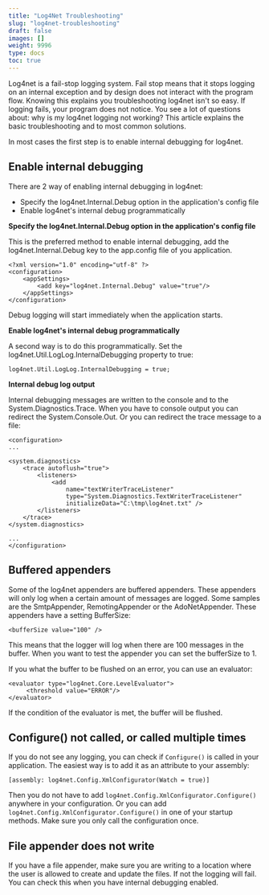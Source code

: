 ```yaml
---
title: "Log4Net Troubleshooting"
slug: "log4net-troubleshooting"
draft: false
images: []
weight: 9996
type: docs
toc: true
---
```


Log4net is a fail-stop logging system. Fail stop means that it stops logging on an internal exception and by design does not interact with the program flow. Knowing this explains you troubleshooting log4net isn't so easy. If logging fails, your program does not notice. You see a lot of questions about: why is my log4net logging not working? This article explains the basic troubleshooting and to most common solutions.

In most cases the first step is to enable internal debugging for log4net.

## Enable internal debugging
There are 2 way of enabling internal debugging in log4net:
- Specify the log4net.Internal.Debug option in the application's config file
- Enable log4net's internal debug programmatically 

**Specify the log4net.Internal.Debug option in the application's config file**

This is the preferred method to enable internal debugging, add the log4net.Internal.Debug key to the app.config file of you application.

    <?xml version="1.0" encoding="utf-8" ?>
    <configuration>
        <appSettings>
            <add key="log4net.Internal.Debug" value="true"/>
        </appSettings>
    </configuration>

Debug logging will start immediately when the application starts. 

**Enable log4net's internal debug programmatically**

A second way is to do this programmatically. Set the log4net.Util.LogLog.InternalDebugging property to true:

    log4net.Util.LogLog.InternalDebugging = true;

**Internal debug log output**

Internal debugging messages are written to the console and to the System.Diagnostics.Trace. When you have to console output you can redirect the System.Console.Out. Or you can redirect the trace message to a file:

    <configuration>
    ...
    
    <system.diagnostics>
        <trace autoflush="true">
            <listeners>
                <add 
                    name="textWriterTraceListener" 
                    type="System.Diagnostics.TextWriterTraceListener" 
                    initializeData="C:\tmp\log4net.txt" />
            </listeners>
        </trace>
    </system.diagnostics>

    ...
    </configuration>

## Buffered appenders
Some of the log4net appenders are buffered appenders. These appenders will only log when a certain amount of messages are logged. Some samples are the SmtpAppender, RemotingAppender or the AdoNetAppender. These appenders have a setting BufferSize:

    <bufferSize value="100" />

This means that the logger will log when there are 100 messages in the buffer. When you want to test the appender you can set the bufferSize to 1.

If you what the buffer to be flushed on an error, you can use an evaluator:

    <evaluator type="log4net.Core.LevelEvaluator">
         <threshold value="ERROR"/>
    </evaluator>

If the condition of the evaluator is met, the buffer will be flushed.

## Configure() not called, or called multiple times
If you do not see any logging, you can check if `Configure()` is called in your application. The easiest way is to add it as an attribute to your assembly:

    [assembly: log4net.Config.XmlConfigurator(Watch = true)]

Then you do not have to add  `log4net.Config.XmlConfigurator.Configure()` anywhere in your configuration. Or you can add `log4net.Config.XmlConfigurator.Configure()` in one of your startup methods. Make sure you only call the configuration once.

## File appender does not write
If you have a file appender, make sure you are writing to a location where the user is allowed to create and update the files. If not the logging will fail. You can check this when you have internal debugging enabled.

